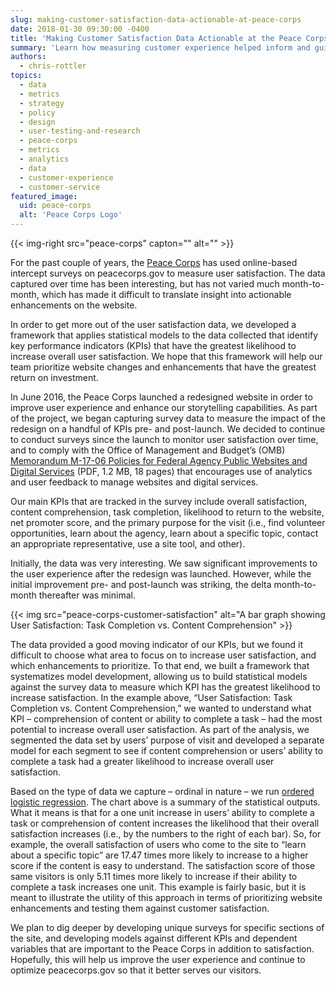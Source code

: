 ```yaml
---
slug: making-customer-satisfaction-data-actionable-at-peace-corps
date: 2018-01-30 09:30:00 -0400
title: 'Making Customer Satisfaction Data Actionable at the Peace Corps'
summary: 'Learn how measuring customer experience helped inform and guide website development at Peace Corps'
authors:
  - chris-rottler
topics:
  - data
  - metrics
  - strategy
  - policy
  - design
  - user-testing-and-research
  - peace-corps
  - metrics
  - analytics
  - data
  - customer-experience
  - customer-service
featured_image:
  uid: peace-corps
  alt: 'Peace Corps Logo'
---
```


{{< img-right src="peace-corps" capton="" alt="" >}}

For the past couple of years, the [Peace Corps](https://www.peacecorps.gov/) has used online-based intercept surveys on peacecorps.gov to measure user satisfaction. The data captured over time has been interesting, but has not varied much month-to-month, which has made it difficult to translate insight into actionable enhancements on the website.

In order to get more out of the user satisfaction data, we developed a framework that applies statistical models to the data collected that identify key performance indicators (KPIs) that have the greatest likelihood to increase overall user satisfaction. We hope that this framework will help our team prioritize website changes and enhancements that have the greatest return on investment.

In June 2016, the Peace Corps launched a redesigned website in order to improve user experience and enhance our storytelling capabilities. As part of the project, we began capturing survey data to measure the impact of the redesign on a handful of KPIs pre- and post-launch. We decided to continue to conduct surveys since the launch to monitor user satisfaction over time, and to comply with the Office of Management and Budget’s (OMB) [Memorandum M-17-06 Policies for Federal Agency Public Websites and Digital Services](https://www.whitehouse.gov/sites/whitehouse.gov/files/omb/memoranda/2017/m-17-06.pdf) (PDF, 1.2 MB, 18 pages) that encourages use of analytics and user feedback to manage websites and digital services.

Our main KPIs that are tracked in the survey include overall satisfaction, content comprehension, task completion, likelihood to return to the website, net promoter score, and the primary purpose for the visit (i.e., find volunteer opportunities, learn about the agency, learn about a specific topic, contact an appropriate representative, use a site tool, and other).

Initially, the data was very interesting. We saw significant improvements to the user experience after the redesign was launched. However, while the initial improvement pre- and post-launch was striking, the delta month-to-month thereafter was minimal.

{{< img src="peace-corps-customer-satisfaction" alt="A bar graph showing User Satisfaction: Task Completion vs. Content Comprehension" >}}

The data provided a good moving indicator of our KPIs, but we found it difficult to choose what area to focus on to increase user satisfaction, and which enhancements to prioritize. To that end, we built a framework that systematizes model development, allowing us to build statistical models against the survey data to measure which KPI has the greatest likelihood to increase satisfaction. In the example above, “User Satisfaction: Task Completion vs. Content Comprehension,” we wanted to understand what KPI – comprehension of content or ability to complete a task – had the most potential to increase overall user satisfaction. As part of the analysis, we segmented the data set by users’ purpose of visit and developed a separate model for each segment to see if content comprehension or users’ ability to complete a task had a greater likelihood to increase overall user satisfaction.

Based on the type of data we capture – ordinal in nature – we run [ordered logistic regression](https://en.wikipedia.org/wiki/Ordered_logit). The chart above is a summary of the statistical outputs. What it means is that for a one unit increase in users’ ability to complete a task or comprehension of content increases the likelihood that their overall satisfaction increases (i.e., by the numbers to the right of each bar). So, for example, the overall satisfaction of users who come to the site to “learn about a specific topic” are 17.47 times more likely to increase to a higher score if the content is easy to understand. The satisfaction score of those same visitors is only 5.11 times more likely to increase if their ability to complete a task increases one unit. This example is fairly basic, but it is meant to illustrate the utility of this approach in terms of prioritizing website enhancements and testing them against customer satisfaction.

We plan to dig deeper by developing unique surveys for specific sections of the site, and developing models against different KPIs and dependent variables that are important to the Peace Corps in addition to satisfaction. Hopefully, this will help us improve the user experience and continue to optimize peacecorps.gov so that it better serves our visitors.
